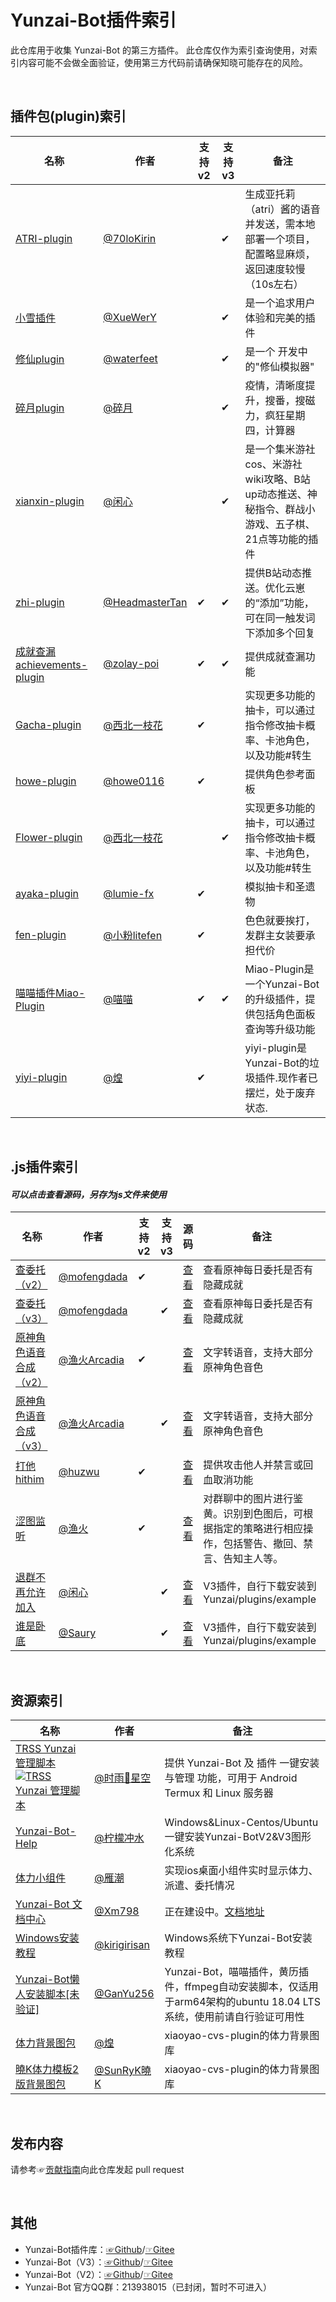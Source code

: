 # Yunzai-Bot插件索引

此仓库用于收集 Yunzai-Bot 的第三方插件。
此仓库仅作为索引查询使用，对索引内容可能不会做全面验证，使用第三方代码前请确保知晓可能存在的风险。

<br>

## 插件包(plugin)索引 


| 名称  |  作者  | 支持v2 | 支持v3 | 备注  |
|-------| ----- | ------ | ------|------ |
| [ATRI-plugin ](https://github.com/70loKirin/ATRI-plugin) | [@70loKirin](https://github.com/70loKirin) |   | ✔ | 生成亚托莉（atri）酱的语音并发送，需本地部署一个项目，配置略显麻烦，返回速度较慢（10s左右） |
| [小雪插件 ](https://gitee.com/XueWerY/xiaoxue-plugin) | [@XueWerY](https://gitee.com/XueWerY) |   | ✔ | 是一个追求用户体验和完美的插件 |
| [修仙plugin ](https://gitee.com/waterfeet/xiuxian-emulator-plugin) | [@waterfeet](https://gitee.com/waterfeet) |   | ✔ | 是一个 开发中 的"修仙模拟器" |
| [碎月plugin ](https://gitee.com/Acceleratorsky/suiyue)|[@碎月](https://gitee.com/Acceleratorsky)|   | ✔ |疫情，清晰度提升，搜番，搜磁力，疯狂星期四，计算器 |
| [xianxin-plugin ](https://gitee.com/xianxincoder/xianxin-plugin) |[@闲心](https://gitee.com/xianxincoder)|   | ✔ |是一个集米游社cos、米游社wiki攻略、B站up动态推送、神秘指令、群战小游戏、五子棋、21点等功能的插件|
| [zhi-plugin](https://github.com/HeadmasterTan/zhi-plugin)    | [@HeadmasterTan](https://github.com/HeadmasterTan) | ✔ | ✔ | 提供B站动态推送。优化云崽的“添加”功能，可在同一触发词下添加多个回复 |
| [成就查漏achievements-plugin](https://github.com/zolay-poi/achievements-plugin) | [@zolay-poi](https://github.com/zolay-poi) | ✔ | ✔ | 提供成就查漏功能 |
| [Gacha-plugin ](https://gitee.com/Nwflower/Gacha-plugin) | [@西北一枝花](https://gitee.com/Nwflower/)   | ✔ |   | 实现更多功能的抽卡，可以通过指令修改抽卡概率、卡池角色，以及功能#转生 |
| [howe-plugin](https://github.com/howe0116/howe-plugin)       | [@howe0116](https://github.com/howe0116)   | ✔ |   | 提供角色参考面板 |
| [Flower-plugin ](https://gitee.com/Nwflower/flower-plugin) | [@西北一枝花](https://gitee.com/Nwflower/) |   | ✔ | 实现更多功能的抽卡，可以通过指令修改抽卡概率、卡池角色，以及功能#转生 |
| [ayaka-plugin](https://github.com/lumie-fx/ayaka-plugin)     | [@lumie-fx](https://github.com/lumie-fx)   | ✔  |  | 模拟抽卡和圣遗物 |
| [fen-plugin](https://gitee.com/litefen/fen-plugin)           | [@小粉litefen](https://gitee.com/litefen)  | ✔ |   |色色就要挨打，发群主女装要承担代价 |
| [喵喵插件Miao-Plugin](https://gitee.com/yoimiya-kokomi/miao-plugin) | [@喵喵](https://gitee.com/yoimiya-kokomi)| ✔ | ✔ | Miao-Plugin是一个Yunzai-Bot的升级插件，提供包括角色面板查询等升级功能 |
| [yiyi-plugin](https://gitee.com/cv-hunag/yiyi-plugin)|[@煌](https://gitee.com/cv-hunag) | ✔ |   | yiyi-plugin是Yunzai-Bot的垃圾插件.现作者已摆烂，处于废弃状态. |
 

<br>

## .js插件索引  
#### *可以点击查看源码，另存为js文件来使用*
<!-- 在“源码”列，链接指向的是该js文件的源码（raw）地址 -->
| 名称  |  作者  | 支持v2 | 支持v3 | 源码 | 备注  |
|-------| ----- | ------ | ------|------|-------|
| [查委托（v2） ](https://gitee.com/mofengdada/chaweituo) | [@mofengdada](https://gitee.com/mofengdada) | ✔ |   | [查看](https://gitee.com/mofengdada/chaweituo/raw/master/%E6%9F%A5%E5%A7%94%E6%89%98V2.js) | 查看原神每日委托是否有隐藏成就 |
| [查委托（v3） ](https://gitee.com/mofengdada/chaweituo) | [@mofengdada](https://gitee.com/mofengdada) |   | ✔ | [查看](https://gitee.com/mofengdada/chaweituo/raw/master/%E6%9F%A5%E5%A7%94%E6%89%98V3.js) | 查看原神每日委托是否有隐藏成就 |
| [原神角色语音合成（v2） ](https://gitee.com/yhArcadia/TTS-for-Yunzai-Bot) | [@渔火Arcadia](https://gitee.com/yhArcadia) | ✔ |   | [查看](https://gitee.com/mofengdada/chaweituo/raw/master/%E6%9F%A5%E5%A7%94%E6%89%98V2.js) |  文字转语音，支持大部分原神角色音色 |
| [原神角色语音合成（v3） ](https://gitee.com/yhArcadia/TTS-for-Yunzai-Bot) | [@渔火Arcadia](https://gitee.com/yhArcadia) |   | ✔ | [查看](https://gitee.com/mofengdada/chaweituo/raw/master/%E6%9F%A5%E5%A7%94%E6%89%98V3.js) |  文字转语音，支持大部分原神角色音色 |
| [打他hithim](https://github.com/huzwu/hithim-plugin) | [@huzwu](https://github.com/huzwu) | ✔ |  | [查看](https://raw.githubusercontent.com/huzwu/hithim-plugin/main/hithim.js) |  提供攻击他人并禁言或回血取消功能 |
| [涩图监听](https://gitee.com/yhArcadia/PornpicListener) | [@渔火](https://gitee.com/yhArcadia) | ✔ |  | [查看](https://gitee.com/yhArcadia/PornpicListener/raw/main/%E6%B6%A9%E5%9B%BE%E7%9B%91%E5%90%AC1.5%EF%BC%88%E5%A4%A7%E5%B9%85%E5%87%8F%E5%B0%91%E8%B0%83%E7%94%A8%E6%AC%A1%E6%95%B0%EF%BC%8C%E5%9B%BE%E7%89%87%E5%8F%AF%E6%B7%BB%E5%8A%A0%E7%99%BD%E5%90%8D%E5%8D%95%EF%BC%8C%E5%8F%AF%E6%9F%A5%E7%9C%8B%E8%B0%83%E7%94%A8%E7%BB%9F%E8%AE%A1%EF%BC%89.js) |  对群聊中的图片进行鉴黄。识别到色图后，可根据指定的策略进行相应操作，包括警告、撤回、禁言、告知主人等。 |
| [退群不再允许加入 ](https://gitee.com/xianxincoder/plugins) | [@闲心](https://gitee.com/xianxincoder) |   | ✔ | [查看](https://gitee.com/xianxincoder/plugins/raw/master/%E9%80%80%E7%BE%A4%E4%B8%8D%E5%86%8D%E5%85%81%E8%AE%B8%E5%8A%A0%E5%85%A5.js) |  V3插件，自行下载安装到Yunzai/plugins/example|
| [谁是卧底 ](https://gitee.com/Saury-loser/Saury) | [@Saury](https://gitee.com/Saury-loser) |   | ✔ | [查看](https://gitee.com/Saury-loser/Saury/raw/master/%E8%B0%81%E6%98%AF%E5%8D%A7%E5%BA%951.1.4.js) |  V3插件，自行下载安装到Yunzai/plugins/example |

<br>

## 资源索引

| 名称 | 作者 | 备注 |
| --- | --- | --- |
| [TRSS Yunzai 管理脚本 ![TRSS Yunzai 管理脚本](https://github-readme-stats.vercel.app/api/pin/?username=TimeRainStarSky&repo=TRSS_Yunzai&show_owner=true)](../../../../TimeRainStarSky/TRSS_Yunzai) | [@时雨🌌星空](../../../../TimeRainStarSky) | 提供 Yunzai-Bot 及 插件 一键安装与管理 功能，可用于 Android Termux 和 Linux 服务器 |
| [Yunzai-Bot-Help](https://gitee.com/ningmengchongshui/Yunzai-Bot-Help) | [@柠檬冲水](https://github.com/ningmengchongshui) | Windows&Linux-Centos/Ubuntu一键安装Yunzai-BotV2&V3图形化系统 |
| [体力小组件](https://gihub.com/OctoberCK/genshinhelper) | [@雁潮](https://github.com/OctoberCK) | 实现ios桌面小组件实时显示体力、派遣、委托情况 |
| [Yunzai-Bot 文档中心](https://github.com/Xm798/Yunzai-Bot-Docs) | [@Xm798](https://github.com/Xm798) | 正在建设中。[文档地址](https://docs.yunzai.org/) |
| [Windows安装教程](https://github.com/kirigirisan/Windows-Install-Yunzai-Bot) | [@kirigirisan](https://github.com/kirigirisan) | Windows系统下Yunzai-Bot安装教程 |
| [Yunzai-Bot懒人安装脚本[未验证]](https://github.com/GanYu256/Yunzai) | [@GanYu256](https://github.com/GanYu256/Yunzai/commits?author=GanYu256) | Yunzai-Bot，喵喵插件，黄历插件，ffmpeg自动安装脚本，仅适用于arm64架构的ubuntu 18.04 LTS系统，使用前请自行验证可用性|
| [体力背景图包](https://gitee.com/cv-hunag/BJT) | [@煌](https://gitee.com/cv-hunag) | xiaoyao-cvs-plugin的体力背景图库 |
| [曉K体力模板2版背景图包](https://gitee.com/SmallK111407/BJT-Template) | [@SunRyK曉K](https://gitee.com/SmallK111407) | xiaoyao-cvs-plugin的体力背景图库 |

<br>

## 发布内容

请参考☞[贡献指南](./CONTRIBUTING.md)向此仓库发起 pull request

<br>

## 其他

* Yunzai-Bot插件库：[☞Github](https://github.com/yhArcadia/Yunzai-Bot-plugins-index)/[☞Gitee](https://gitee.com/yhArcadia/Yunzai-Bot-plugins-index)
* Yunzai-Bot（V3）：[☞Github](https://github.com/Le-niao/Yunzai-Bot)/[☞Gitee](https://gitee.com/Le-niao/Yunzai-Bot) 
* Yunzai-Bot（V2）：[☞Github](https://github.com/yoimiya-kokomi/Yunzai-Bot)/[☞Gitee](https://gitee.com/yoimiya-kokomi/Yunzai-Bot) 
* Yunzai-Bot 官方QQ群：213938015（已封闭，暂时不可进入）
